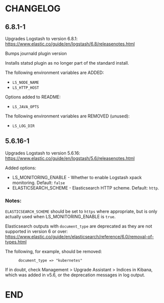 # CHANGELOG

## 6.8.1-1

Upgrades Logstash to version 6.8.1: https://www.elastic.co/guide/en/logstash/6.8/releasenotes.html

Bumps journald plugin version

Installs statsd plugin as no longer part of the standard install.

The following environment variables are ADDED:

* `LS_NODE_NAME`
* `LS_HTTP_HOST`

Options added to README:

* `LS_JAVA_OPTS`

The following environment variables are REMOVED (unused):

* `LS_LOG_DIR`

## 5.6.16-1

Upgrades Logstash to version 5.6.16: https://www.elastic.co/guide/en/logstash/5.6/releasenotes.html

Added options:

- LS_MONITORING_ENABLE - Whether to enable Logstash xpack monitoring. Default: `false`
- ELASTICSEARCH_SCHEME - Elasticsearch HTTP scheme. Default: `http`.

### Notes:

`ELASTICSEARCH_SCHEME` should be set to `https` where appropriate, but is only actually used when LS_MONITORING_ENABLE is `true`.

Elasticsearch outputs with `document_type` are deprecated as they are not supported in version 6 or over: https://www.elastic.co/guide/en/elasticsearch/reference/6.0/removal-of-types.html

The following, for example, should be removed:

```
      document_type => "kubernetes"
```

If in doubt, check Management > Upgrade Assistant > Indices in Kibana, which was added in v5.6, or the deprecation messages in log output.

# END
